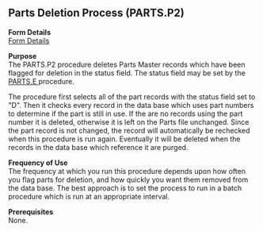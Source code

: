 ##  Parts Deletion Process (PARTS.P2)

<PageHeader />

**Form Details**  
[ Form Details ](PARTS-P2-1/README.md)   

**Purpose**  
The PARTS.P2 procedure deletes Parts Master records which have been flagged for deletion in the status field. The status field may be set by the [ PARTS.E ](../../ENG-ENTRY/PARTS-E/README.md) procedure.   
  
The procedure first selects all of the part records with the status field set
to "D". Then it checks every record in the data base which uses part numbers
to determine if the part is still in use. If the are no records using the part
number it is deleted, otherwise it is left on the Parts file unchanged. Since
the part record is not changed, the record will automatically be rechecked
when this procedure is run again. Eventually it will be deleted when the
records in the data base which reference it are purged.

**Frequency of Use**  
The frequency at which you run this procedure depends upon how often you flag
parts for deletion, and how quickly you want them removed from the data base.
The best approach is to set the process to run in a batch procedure which is
run at an appropriate interval.

**Prerequisites**  
None.

<badge text= "Version 8.10.57" vertical="middle" />

<PageFooter />